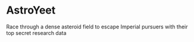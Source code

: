 # AstroYeet
Race through a dense asteroid field to escape Imperial pursuers with their top secret research data
